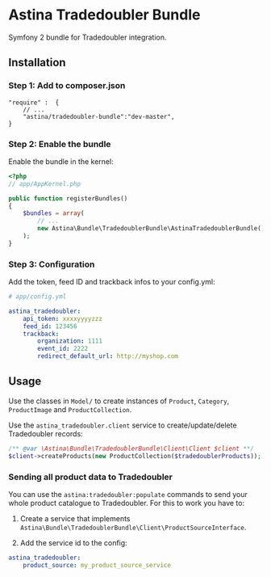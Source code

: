 Astina Tradedoubler Bundle
==========================

Symfony 2 bundle for Tradedoubler integration.

## Installation

### Step 1: Add to composer.json

```
"require" :  {
    // ...
    "astina/tradedoubler-bundle":"dev-master",
}
```

### Step 2: Enable the bundle

Enable the bundle in the kernel:

``` php
<?php
// app/AppKernel.php

public function registerBundles()
{
    $bundles = array(
        // ...
        new Astina\Bundle\TradedoublerBundle\AstinaTradedoublerBundle(),
    );
}
```

### Step 3: Configuration

Add the token, feed ID and trackback infos to your config.yml:

```yaml
# app/config.yml

astina_tradedoubler:
    api_token: xxxxyyyyzzz
    feed_id: 123456
    trackback:
        organization: 1111
        event_id: 2222
        redirect_default_url: http://myshop.com
```

## Usage

Use the classes in `Model/` to create instances of `Product`, `Category`, `ProductImage` and `ProductCollection`.

Use the `astina_tradedoubler.client` service to create/update/delete Tradedoubler records:

```php
/** @var \Astina\Bundle\TradedoublerBundle\Client\Client $client **/
$client->createProducts(new ProductCollection($tradedoublerProducts));
```

### Sending all product data to Tradedoubler

You can use the `astina:tradedoubler:populate` commands to send your whole product catalogue to Tradedoubler. For this to work you have to:

1. Create a service that implements `Astina\Bundle\TradedoublerBundle\Client\ProductSourceInterface`.

2. Add the service id to the config:

```yaml
astina_tradedoubler:
    product_source: my_product_source_service
```